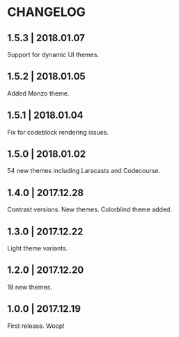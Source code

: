 # CHANGELOG

## 1.5.3 | 2018.01.07

Support for dynamic UI themes.

## 1.5.2 | 2018.01.05

Added Monzo theme.

## 1.5.1 | 2018.01.04

Fix for codeblock rendering issues.

## 1.5.0 | 2018.01.02

54 new themes including Laracasts and Codecourse.

## 1.4.0 | 2017.12.28

Contrast versions. New themes. Colorblind theme added.

## 1.3.0 | 2017.12.22

Light theme variants.

## 1.2.0 | 2017.12.20

18 new themes.

## 1.0.0 | 2017.12.19

First release. Woop!